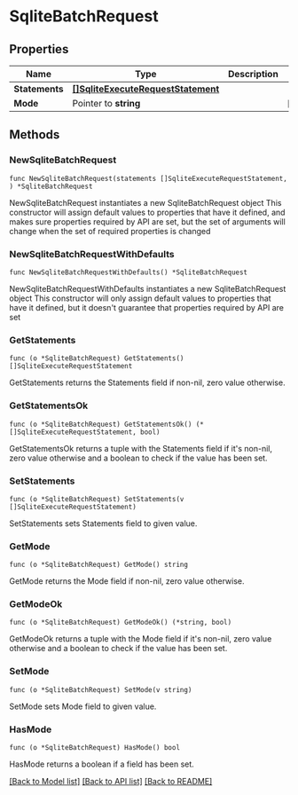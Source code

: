 # SqliteBatchRequest

## Properties

Name | Type | Description | Notes
------------ | ------------- | ------------- | -------------
**Statements** | [**[]SqliteExecuteRequestStatement**](SqliteExecuteRequestStatement.md) |  | 
**Mode** | Pointer to **string** |  | [optional] 

## Methods

### NewSqliteBatchRequest

`func NewSqliteBatchRequest(statements []SqliteExecuteRequestStatement, ) *SqliteBatchRequest`

NewSqliteBatchRequest instantiates a new SqliteBatchRequest object
This constructor will assign default values to properties that have it defined,
and makes sure properties required by API are set, but the set of arguments
will change when the set of required properties is changed

### NewSqliteBatchRequestWithDefaults

`func NewSqliteBatchRequestWithDefaults() *SqliteBatchRequest`

NewSqliteBatchRequestWithDefaults instantiates a new SqliteBatchRequest object
This constructor will only assign default values to properties that have it defined,
but it doesn't guarantee that properties required by API are set

### GetStatements

`func (o *SqliteBatchRequest) GetStatements() []SqliteExecuteRequestStatement`

GetStatements returns the Statements field if non-nil, zero value otherwise.

### GetStatementsOk

`func (o *SqliteBatchRequest) GetStatementsOk() (*[]SqliteExecuteRequestStatement, bool)`

GetStatementsOk returns a tuple with the Statements field if it's non-nil, zero value otherwise
and a boolean to check if the value has been set.

### SetStatements

`func (o *SqliteBatchRequest) SetStatements(v []SqliteExecuteRequestStatement)`

SetStatements sets Statements field to given value.


### GetMode

`func (o *SqliteBatchRequest) GetMode() string`

GetMode returns the Mode field if non-nil, zero value otherwise.

### GetModeOk

`func (o *SqliteBatchRequest) GetModeOk() (*string, bool)`

GetModeOk returns a tuple with the Mode field if it's non-nil, zero value otherwise
and a boolean to check if the value has been set.

### SetMode

`func (o *SqliteBatchRequest) SetMode(v string)`

SetMode sets Mode field to given value.

### HasMode

`func (o *SqliteBatchRequest) HasMode() bool`

HasMode returns a boolean if a field has been set.


[[Back to Model list]](../README.md#documentation-for-models) [[Back to API list]](../README.md#documentation-for-api-endpoints) [[Back to README]](../README.md)


